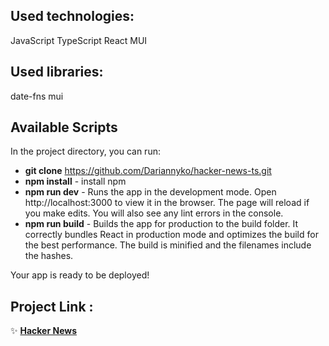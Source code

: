 ## Used technologies:
JavaScript TypeScript React MUI

## Used libraries:
date-fns mui

## Available Scripts
In the project directory, you can run:

* **git clone** https://github.com/Dariannyko/hacker-news-ts.git
* **npm install** - install npm
* **npm run dev** - Runs the app in the development mode.
Open http://localhost:3000 to view it in the browser.
The page will reload if you make edits.
You will also see any lint errors in the console.
* **npm run build** - Builds the app for production to the build folder.
It correctly bundles React in production mode and optimizes the build for the best performance. The build is minified and the filenames include the hashes.


Your app is ready to be deployed!

## Project Link :
✨ **[Hacker News](https://master--deft-pasca-8dd828.netlify.app/)**
